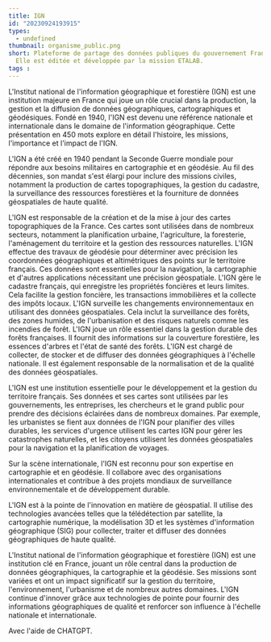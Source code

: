```yaml
---
title: IGN
id: "20230924193915"
types:
  - undefined
thumbnail: organisme_public.png
short: Plateforme de partage des données publiques du gouvernement Français.
  Elle est éditée et développée par la mission ETALAB.
tags : 
---
```


L'Institut national de l'information géographique et forestière (IGN) est une institution majeure en France qui joue un rôle crucial dans la production, la gestion et la diffusion de données géographiques, cartographiques et géodésiques. Fondé en 1940, l'IGN est devenu une référence nationale et internationale dans le domaine de l'information géographique. Cette présentation en 450 mots explore en détail l'histoire, les missions, l'importance et l'impact de l'IGN.

L'IGN a été créé en 1940 pendant la Seconde Guerre mondiale pour répondre aux besoins militaires en cartographie et en géodésie. Au fil des décennies, son mandat s'est élargi pour inclure des missions civiles, notamment la production de cartes topographiques, la gestion du cadastre, la surveillance des ressources forestières et la fourniture de données géospatiales de haute qualité.

 L'IGN est responsable de la création et de la mise à jour des cartes topographiques de la France. Ces cartes sont utilisées dans de nombreux secteurs, notamment la planification urbaine, l'agriculture, la foresterie, l'aménagement du territoire et la gestion des ressources naturelles.
L'IGN effectue des travaux de géodésie pour déterminer avec précision les coordonnées géographiques et altimétriques des points sur le territoire français. Ces données sont essentielles pour la navigation, la cartographie et d'autres applications nécessitant une précision géospatiale.
L'IGN gère le cadastre français, qui enregistre les propriétés foncières et leurs limites. Cela facilite la gestion foncière, les transactions immobilières et la collecte des impôts locaux.
L'IGN surveille les changements environnementaux en utilisant des données géospatiales. Cela inclut la surveillance des forêts, des zones humides, de l'urbanisation et des risques naturels comme les incendies de forêt.
L'IGN joue un rôle essentiel dans la gestion durable des forêts françaises. Il fournit des informations sur la couverture forestière, les essences d'arbres et l'état de santé des forêts.
L'IGN est chargé de collecter, de stocker et de diffuser des données géographiques à l'échelle nationale. Il est également responsable de la normalisation et de la qualité des données géospatiales.

L'IGN est une institution essentielle pour le développement et la gestion du territoire français. Ses données et ses cartes sont utilisées par les gouvernements, les entreprises, les chercheurs et le grand public pour prendre des décisions éclairées dans de nombreux domaines. Par exemple, les urbanistes se fient aux données de l'IGN pour planifier des villes durables, les services d'urgence utilisent les cartes IGN pour gérer les catastrophes naturelles, et les citoyens utilisent les données géospatiales pour la navigation et la planification de voyages.

Sur la scène internationale, l'IGN est reconnu pour son expertise en cartographie et en géodésie. Il collabore avec des organisations internationales et contribue à des projets mondiaux de surveillance environnementale et de développement durable.

L'IGN est à la pointe de l'innovation en matière de géospatial. Il utilise des technologies avancées telles que la télédétection par satellite, la cartographie numérique, la modélisation 3D et les systèmes d'information géographique (SIG) pour collecter, traiter et diffuser des données géographiques de haute qualité.

L'Institut national de l'information géographique et forestière (IGN) est une institution clé en France, jouant un rôle central dans la production de données géographiques, la cartographie et la géodésie. Ses missions sont variées et ont un impact significatif sur la gestion du territoire, l'environnement, l'urbanisme et de nombreux autres domaines. L'IGN continue d'innover grâce aux technologies de pointe pour fournir des informations géographiques de qualité et renforcer son influence à l'échelle nationale et internationale.

Avec l'aide de CHATGPT.